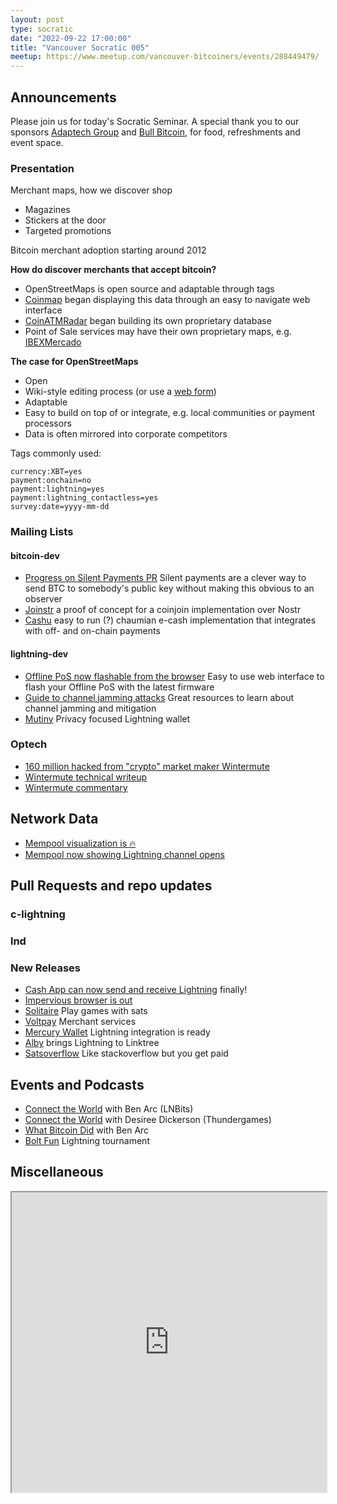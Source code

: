 ```yaml
---
layout: post
type: socratic
date: "2022-09-22 17:00:00"
title: "Vancouver Socratic 005"
meetup: https://www.meetup.com/vancouver-bitcoiners/events/288449479/
---
```


## Announcements
Please join us for today's Socratic Seminar. A special thank you to our sponsors [Adaptech Group](https://adaptechgroup.com/) and [Bull Bitcoin](https://www.bullbitcoin.com/), for food, refreshments and event space.

### Presentation

Merchant maps, how we discover shop

- Magazines
- Stickers at the door
- Targeted promotions

Bitcoin merchant adoption starting around 2012

**How do discover merchants that accept bitcoin?**

- OpenStreetMaps is open source and adaptable through tags
- [Coinmap](https://coinmap.org/) began displaying this data through an easy to navigate web interface
- [CoinATMRadar](https://coinatmradar.com/) began building its own proprietary database
- Point of Sale services may have their own proprietary maps, e.g. [IBEXMercado](https://www.ibexmercado.com/ibex-pay)

**The case for OpenStreetMaps**

- Open
- Wiki-style editing process (or use a [web form](https://www.btcmap.org/add-location))
- Adaptable
- Easy to build on top of or integrate, e.g. local communities or payment processors
- Data is often mirrored into corporate competitors

Tags commonly used:

```
currency:XBT=yes
payment:onchain=no
payment:lightning=yes
payment:lightning_contactless=yes
survey:date=yyyy-mm-dd
```


### Mailing Lists

#### bitcoin-dev

- [Progress on Silent Payments PR](https://bitcoinops.org/en/topics/silent-payments/) Silent payments are a clever way to send BTC to somebody's public key without making this obvious to an observer
- [Joinstr](https://github.com/1440000bytes/joinstr) a proof of concept for a coinjoin implementation over Nostr
- [Cashu](https://github.com/callebtc/cashu) easy to run (?) chaumian e-cash implementation that integrates with off- and on-chain payments

#### lightning-dev

- [Offline PoS now flashable from the browser](https://lnbits.github.io/lnpos/installer/) Easy to use web interface to flash your Offline PoS with the latest firmware
- [Guide to channel jamming attacks](https://jamming-dev.github.io/book/) Great resources to learn about channel jamming and mitigation
- [Mutiny](https://mutinywallet.com/) Privacy focused Lightning wallet

<!-- #### dlc-dev -->


### Optech

- [160 million hacked from "crypto" market maker Wintermute](https://decrypt.co/110131/algorithmic-market-maker-wintermute-hacked-for-160m)
- [Wintermute technical writeup](https://rekt.news/wintermute-rekt-2/)
- [Wintermute commentary](https://x0f.org/@waxwing/109036049145606167)

<!-- ### Bitcoinomics -->



## Network Data

- [Mempool visualization is 🔥](https://twitter.com/mempool/status/1571846821151793152)
- [Mempool now showing Lightning channel opens](https://mempool.space/tx/036df36d0acda706e926e4156615dd8e34e444ad2ff433c3aff2e78443a003e2:1)



<!-- ## Research -->



<!-- ## InfoSec -->


## Pull Requests and repo updates

<!-- ### Bitcoin Core -->

<!-- ### rust-bitcoin -->

<!-- ### secp256k1 -->

<!-- ### secp256k1-zkp -->

<!-- ### BIPs -->

<!-- ### eclair -->

### c-lightning

### lnd


<!-- ### rust-lightning -->


<!-- ### BOLTS -->

### New Releases

- [Cash App can now send and receive Lightning](https://twitter.com/refazi/status/1567306422337273862) finally!
- [Impervious browser is out](https://twitter.com/ImperviousAi/status/1570903723433684994)
- [Solitaire](https://twitter.com/thndrgames/status/1571876855443079168) Play games with sats
- [Voltpay](https://twitter.com/voltpayapp/status/1571257726004768768) Merchant services
- [Mercury Wallet](https://twitter.com/mercury_wallet/status/1570818987008884736) Lightning integration is ready
- [Alby](https://twitter.com/getalby/status/1570103022063058944) brings Lightning to Linktree
- [Satsoverflow](https://satsoverflow.io/) Like stackoverflow but you get paid

## Events and Podcasts

<!-- ## Mining -->
- [Connect the World](https://twitter.com/ctw_podcast/status/1572261808047591426) with Ben Arc (LNBits)
- [Connect the World](https://twitter.com/ctw_podcast/status/1569709993959608320) with Desiree Dickerson (Thundergames)
- [What Bitcoin Did](https://twitter.com/whatbitcoindid/status/1570037834857185281) with Ben Arc
- [Bolt Fun](https://twitter.com/boltfun_btc/status/1572251737120964613) Lightning tournament

## Miscellaneous



<iframe
id="btcmap"
title="BTC Map"
width="100%" height="480"
allowfullscreen="true"
src="https://www.btcmap.org/map?lat=49.326912087086605&long=-122.85976409912111&lat=49.11747845930749&long=-123.3424758911133"
></iframe>
